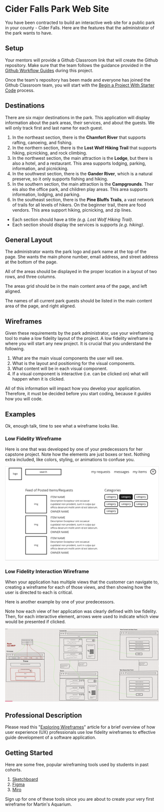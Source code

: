 # Cider Falls Park Web Site

You have been contracted to build an interactive web site for a public park in your county - Cider Falls. Here are the features that the administrator of the park wants to have.

## Setup

Your mentors will provide a Github Classroom link that will create the Github repository. Make sure that the team follows the guidance provided in the [Github Workflow Guides](https://nashville-software-school.github.io/github-workflow/) during this project.

Once the team's repository has been made and everyone has joined the Github Classroom team, you will start with the [Begin a Project With Starter Code](https://nashville-software-school.github.io/github-workflow/START_REMOTE.html) process.

## Destinations

There are six major destinations in the park. This application will display information about the park areas, their services, and about the guests. We will only track first and last name for each guest.

1. In the northeast section, there is the **Chamfort River** that supports rafting, canoeing, and fishing.
1. In the northern section, there is the **Lost Wolf Hiking Trail** that supports hiking, picnicking, and rock climbing.
1. In the northwest section, the main attraction is the **Lodge**, but there is also a hotel, and a restaurant. This area supports lodging, parking, information, and picnicking.
1. In the southwest section, there is the **Gander River**, which is a natural preserve, so it only supports fishing and hiking.
1. In the southern section, the main attraction is the  **Campgrounds**. Ther eis also the office park, and children play areas. This area supports information, lodging, and parking.
1. In the southeast section, there is the **Pine Bluffs Trails**, a vast network of trails for all levels of hikers. On the beginner trail, there are food vendors. This area support hiking, picnicking, and zip lines.

* Each section should have a title _(e.g. Lost Wolf Hiking Trail)_.
* Each section should display the services is supports _(e.g. hiking)_.

## General Layout

The administrator wants the park logo and park name at the top of the page. She wants the main phone number, email address, and street address at the bottom of the page.

All of the areas should be displayed in the proper location in a layout of two rows, and three columns.

The areas grid should be in the main content area of the page, and left aligned.

The names of all current park guests should be listed in the main content area of the page, and right aligned.

## Wireframes

Given these requirements by the park administrator, use your wireframing tool to make a low fidelity layout of the project. A low fidelity wireframe is where you will start any new project. It is crucial that you understand the following.

1. What are the main visual components the user will see.
2. What is the layout and positioning for the visual components.
3. What content will be in each visual component.
4. If a visual component is interactive (i.e. can be clicked on) what will happen when it is clicked.

All of this information will impact how you develop your application. Therefore, it must be decided before you start coding, because it _guides_ how you will code.

## Examples

Ok, enough talk, time to see what a wireframe looks like.

### Low Fidelity Wireframe

Here is one that was developed by one of your predecessors for her capstone project. Note how the elements are just boxes or text. Nothing extra included, like colors, styling, or animations to confuse you.

![](./images/low-fidelity-wireframe.png)

### Low Fidelity Interaction Wireframe

When your application has multiple views that the customer can navigate to, creating a wireframe for each of those views, and then showing how the user is directed to each is critical.

Here is another example by one of your predecessors.

Note how each view of her application was clearly defined with low fidelity. Then, for each interactive element, arrows were used to indicate which view would be presented if clicked.

![](./images/capstone-wireframe.png)

## Professional Description

Please read this "[Exploring Wireframes](https://mentormate.medium.com/exploring-wireframes-is-simple-better-6c6cb7c8d483)" article for a brief overview of how user experience (UX) professionals use low fidelity wireframes to effective guide development of a software application.

## Getting Started

Here are some free, popular wireframing tools used by students in past cohorts.

1. [Sketchboard](https://sketchboard.io/)
1. [Figma](https://www.figma.com/)
1. [Miro](https://miro.com/)

Sign up for one of these tools since you are about to create your very first wireframe for Martin's Aquarium.
